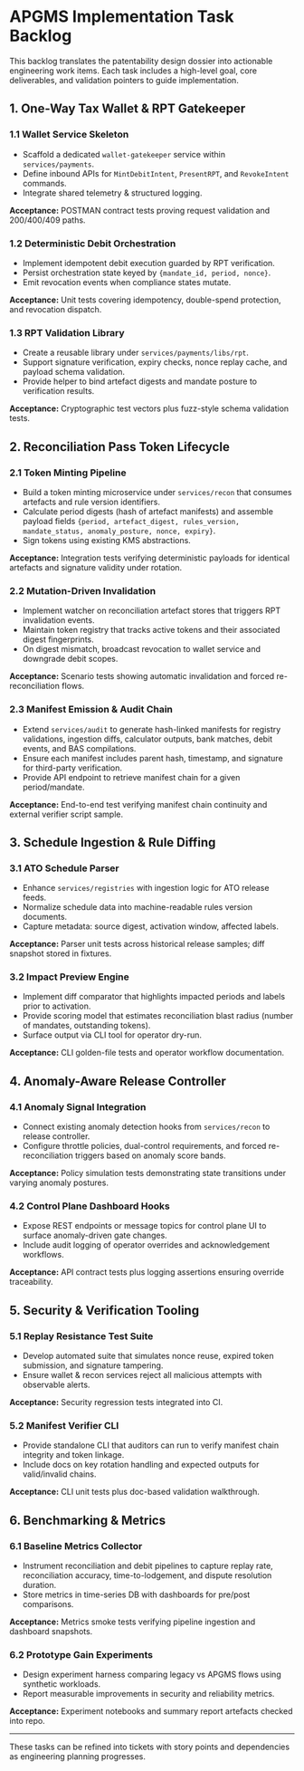 # APGMS Implementation Task Backlog

This backlog translates the patentability design dossier into actionable engineering work items. Each task includes a high-level goal, core deliverables, and validation pointers to guide implementation.

## 1. One-Way Tax Wallet & RPT Gatekeeper

### 1.1 Wallet Service Skeleton
- Scaffold a dedicated `wallet-gatekeeper` service within `services/payments`.
- Define inbound APIs for `MintDebitIntent`, `PresentRPT`, and `RevokeIntent` commands.
- Integrate shared telemetry & structured logging.

**Acceptance:** POSTMAN contract tests proving request validation and 200/400/409 paths.

### 1.2 Deterministic Debit Orchestration
- Implement idempotent debit execution guarded by RPT verification.
- Persist orchestration state keyed by `{mandate_id, period, nonce}`.
- Emit revocation events when compliance states mutate.

**Acceptance:** Unit tests covering idempotency, double-spend protection, and revocation dispatch.

### 1.3 RPT Validation Library
- Create a reusable library under `services/payments/libs/rpt`.
- Support signature verification, expiry checks, nonce replay cache, and payload schema validation.
- Provide helper to bind artefact digests and mandate posture to verification results.

**Acceptance:** Cryptographic test vectors plus fuzz-style schema validation tests.

## 2. Reconciliation Pass Token Lifecycle

### 2.1 Token Minting Pipeline
- Build a token minting microservice under `services/recon` that consumes artefacts and rule version identifiers.
- Calculate period digests (hash of artefact manifests) and assemble payload fields `{period, artefact_digest, rules_version, mandate_status, anomaly_posture, nonce, expiry}`.
- Sign tokens using existing KMS abstractions.

**Acceptance:** Integration tests verifying deterministic payloads for identical artefacts and signature validity under rotation.

### 2.2 Mutation-Driven Invalidation
- Implement watcher on reconciliation artefact stores that triggers RPT invalidation events.
- Maintain token registry that tracks active tokens and their associated digest fingerprints.
- On digest mismatch, broadcast revocation to wallet service and downgrade debit scopes.

**Acceptance:** Scenario tests showing automatic invalidation and forced re-reconciliation flows.

### 2.3 Manifest Emission & Audit Chain
- Extend `services/audit` to generate hash-linked manifests for registry validations, ingestion diffs, calculator outputs, bank matches, debit events, and BAS compilations.
- Ensure each manifest includes parent hash, timestamp, and signature for third-party verification.
- Provide API endpoint to retrieve manifest chain for a given period/mandate.

**Acceptance:** End-to-end test verifying manifest chain continuity and external verifier script sample.

## 3. Schedule Ingestion & Rule Diffing

### 3.1 ATO Schedule Parser
- Enhance `services/registries` with ingestion logic for ATO release feeds.
- Normalize schedule data into machine-readable rules version documents.
- Capture metadata: source digest, activation window, affected labels.

**Acceptance:** Parser unit tests across historical release samples; diff snapshot stored in fixtures.

### 3.2 Impact Preview Engine
- Implement diff comparator that highlights impacted periods and labels prior to activation.
- Provide scoring model that estimates reconciliation blast radius (number of mandates, outstanding tokens).
- Surface output via CLI tool for operator dry-run.

**Acceptance:** CLI golden-file tests and operator workflow documentation.

## 4. Anomaly-Aware Release Controller

### 4.1 Anomaly Signal Integration
- Connect existing anomaly detection hooks from `services/recon` to release controller.
- Configure throttle policies, dual-control requirements, and forced re-reconciliation triggers based on anomaly score bands.

**Acceptance:** Policy simulation tests demonstrating state transitions under varying anomaly postures.

### 4.2 Control Plane Dashboard Hooks
- Expose REST endpoints or message topics for control plane UI to surface anomaly-driven gate changes.
- Include audit logging of operator overrides and acknowledgement workflows.

**Acceptance:** API contract tests plus logging assertions ensuring override traceability.

## 5. Security & Verification Tooling

### 5.1 Replay Resistance Test Suite
- Develop automated suite that simulates nonce reuse, expired token submission, and signature tampering.
- Ensure wallet & recon services reject all malicious attempts with observable alerts.

**Acceptance:** Security regression tests integrated into CI.

### 5.2 Manifest Verifier CLI
- Provide standalone CLI that auditors can run to verify manifest chain integrity and token linkage.
- Include docs on key rotation handling and expected outputs for valid/invalid chains.

**Acceptance:** CLI unit tests plus doc-based validation walkthrough.

## 6. Benchmarking & Metrics

### 6.1 Baseline Metrics Collector
- Instrument reconciliation and debit pipelines to capture replay rate, reconciliation accuracy, time-to-lodgement, and dispute resolution duration.
- Store metrics in time-series DB with dashboards for pre/post comparisons.

**Acceptance:** Metrics smoke tests verifying pipeline ingestion and dashboard snapshots.

### 6.2 Prototype Gain Experiments
- Design experiment harness comparing legacy vs APGMS flows using synthetic workloads.
- Report measurable improvements in security and reliability metrics.

**Acceptance:** Experiment notebooks and summary report artefacts checked into repo.

---

These tasks can be refined into tickets with story points and dependencies as engineering planning progresses.
